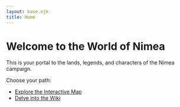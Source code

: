 ```yaml
---
layout: base.njk
title: Home
---
```


# Welcome to the World of Nimea

This is your portal to the lands, legends, and characters of the Nimea campaign.

Choose your path:

*   [Explore the Interactive Map](map/)
*   [Delve into the Wiki](wiki/)
